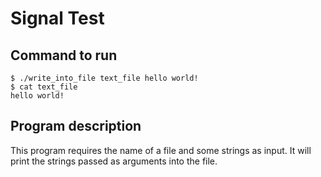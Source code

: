 # Signal Test

## Command to run
```console
$ ./write_into_file text_file hello world!
$ cat text_file
hello world!
```

## Program description
This program requires the name of a file and some strings as input. It will print the strings passed as arguments into the file.